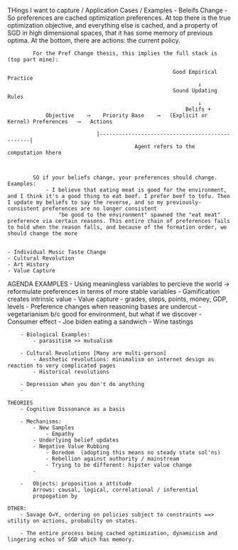 THings I want to capture / Application Cases / Examples
	- Beleifs Change
		- So preferences are cached optimization preferences. At top there is the true optimization objective, and everything else is cached, and a property of SGD in high dimensional spaces, that it has some memory of previous optima. At the bottom, there are actions: the current policy.

			For the Pref Change thesis, this implies the full stack is (top part mine): 
															
														Good Empirical Practice
																↓
														Sound Updating Rules
																↓
															Belifs + 
				Objective    ⟶    Priority Base    ⟶   (Explicit or Kernel) Preferences   ⟶   Actions
									 
								|------------------------------------------------|
											Agent refers to the computation hhere
											
			
			
			SO if your beliefs change, your preferences should change. Examples:
				- I believe that eating meat is good for the environment, and I think it's a good thing to eat beef. I prefer beef to tofu. Then I update my beliefs to say the reverse, and so my previously-consistent preferences are no longer consistent
					"be good to the environment" spawned the "eat meat" preference via certain reasons. This entire chain of preferences fails to hold when the reason falls, and because of the formation order, we should change the more 
		
		
	- Individual Music Taste Change
	- Cultural Revolution
	- Art History 
	- Value Capture


AGENDA
	EXAMPLES
		- Using meaningless variables to percieve the world -> reformulate preferences in terms of more stable variables 
		- Gamification creates intrinsic value
			- Value capture
				- grades, steps, points, money, GDP, levels 
				- Preference changes when reasoning bases are undercut
					- vegetarianism b/c good for environment, but what if we discover 
		- Consumer effect 
			- Joe biden eating a sandwich
			- Wine tastings
			
		- Biological Examples:
			- parasitism >> mutualism
			
		- Cultural Revolutions [Many are multi-person]
			- Aesthetic revolutions: minimalism on internet design as reaction to very complicated pages
			- Historical revolutions
			
		- Depression when you don't do anything
		- 

	THEORIES
		- Cognitive Dissonance as a basis

		- Mechanisms: 
			- New Samples
				- Empathy
			- Underlying belief updates
			- Negative Value Rubbing
				- Boredom  (adopting this means no steady state sol'ns)
				- Rebellion against authority / mainstream
				- Trying to be different: hipster value change
			- 

		- 	Objects: proposition x attitude
			Arrows: causal, logical, correlational / inferential
			propogation by 
			
	OTHER:
		- Savage O=Y, ordering on policies subject to constraints ==> utility on actions, probabilty on states.
		
		- The entire process being cached optimization, dynamicism and lingering echos of SGD which has memory.